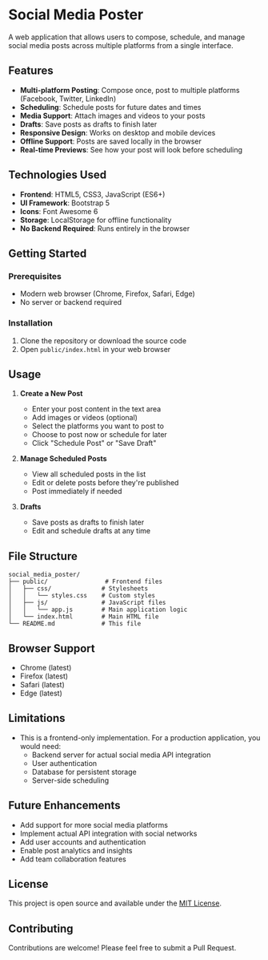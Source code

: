 # Social Media Poster

A web application that allows users to compose, schedule, and manage social media posts across multiple platforms from a single interface.

## Features

- **Multi-platform Posting**: Compose once, post to multiple platforms (Facebook, Twitter, LinkedIn)
- **Scheduling**: Schedule posts for future dates and times
- **Media Support**: Attach images and videos to your posts
- **Drafts**: Save posts as drafts to finish later
- **Responsive Design**: Works on desktop and mobile devices
- **Offline Support**: Posts are saved locally in the browser
- **Real-time Previews**: See how your post will look before scheduling

## Technologies Used

- **Frontend**: HTML5, CSS3, JavaScript (ES6+)
- **UI Framework**: Bootstrap 5
- **Icons**: Font Awesome 6
- **Storage**: LocalStorage for offline functionality
- **No Backend Required**: Runs entirely in the browser

## Getting Started

### Prerequisites

- Modern web browser (Chrome, Firefox, Safari, Edge)
- No server or backend required

### Installation

1. Clone the repository or download the source code
2. Open `public/index.html` in your web browser

## Usage

1. **Create a New Post**
   - Enter your post content in the text area
   - Add images or videos (optional)
   - Select the platforms you want to post to
   - Choose to post now or schedule for later
   - Click "Schedule Post" or "Save Draft"

2. **Manage Scheduled Posts**
   - View all scheduled posts in the list
   - Edit or delete posts before they're published
   - Post immediately if needed

3. **Drafts**
   - Save posts as drafts to finish later
   - Edit and schedule drafts at any time

## File Structure

```
social_media_poster/
├── public/                # Frontend files
│   ├── css/              # Stylesheets
│   │   └── styles.css    # Custom styles
│   ├── js/               # JavaScript files
│   │   └── app.js        # Main application logic
│   └── index.html        # Main HTML file
└── README.md             # This file
```

## Browser Support

- Chrome (latest)
- Firefox (latest)
- Safari (latest)
- Edge (latest)

## Limitations

- This is a frontend-only implementation. For a production application, you would need:
  - Backend server for actual social media API integration
  - User authentication
  - Database for persistent storage
  - Server-side scheduling

## Future Enhancements

- Add support for more social media platforms
- Implement actual API integration with social networks
- Add user accounts and authentication
- Enable post analytics and insights
- Add team collaboration features

## License

This project is open source and available under the [MIT License](LICENSE).

## Contributing

Contributions are welcome! Please feel free to submit a Pull Request.
